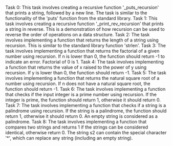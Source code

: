 Task 0: This task involves creating a recursive function '_puts_recursion' that prints a string, followed by a new line. The task is similar to the functionality of the 'puts' function from the standard library.
Task 1: This task involves creating a recursive function '_print_rev_recursion' that prints a string in reverse. This is a demonstration of how recursion can be used to reverse the order of operations on a data structure.
Task 2: The task involves implementing a function that returns the length of a string using recursion. This is similar to the standard library function 'strlen'.
Task 3: The task involves implementing a function that returns the factorial of a given number using recursion. If n is lower than 0, the function should return -1 to indicate an error. Factorial of 0 is 1.
Task 4: The task involves implementing a function that returns the value of x raised to the power of y using recursion. If y is lower than 0, the function should return -1.
Task 5: The task involves implementing a function that returns the natural square root of a number using recursion. If n does not have a natural square root, the function should return -1.
Task 6: The task involves implementing a function that checks if the input integer is a prime number using recursion. If the integer is prime, the function should return 1, otherwise it should return 0.
Task 7: The task involves implementing a function that checks if a string is a palindrome using recursion. If the string is a palindrome, the function should return 1, otherwise it should return 0. An empty string is considered as a palindrome.
Task 8: The task involves implementing a function that compares two strings and returns 1 if the strings can be considered identical, otherwise return 0. The string s2 can contain the special character '*', which can replace any string (including an empty string).
